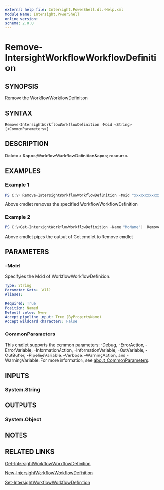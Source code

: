 ```yaml
---
external help file: Intersight.PowerShell.dll-Help.xml
Module Name: Intersight.PowerShell
online version:
schema: 2.0.0
---
```


# Remove-IntersightWorkflowWorkflowDefinition

## SYNOPSIS
Remove the WorkflowWorkflowDefinition

## SYNTAX

```
Remove-IntersightWorkflowWorkflowDefinition -Moid <String> [<CommonParameters>]
```

## DESCRIPTION
Delete a &amp;apos;WorkflowWorkflowDefinition&amp;apos; resource.

## EXAMPLES

### Example 1
```powershell
PS C:\> Remove-IntersightWorkflowWorkflowDefinition -Moid "xxxxxxxxxxxxxxxxxxxxxxxxxxx"
```
Above cmdlet removes the specified WorkflowWorkflowDefinition 

### Example 2
```powershell
PS C:\>Get-IntersightWorkflowWorkflowDefinition -Name "MoName"|  Remove-IntersightWorkflowWorkflowDefinition
```
Above cmdlet pipes the output of Get cmdlet to Remove cmdlet

## PARAMETERS

### -Moid
Specifyies the Moid of WorkflowWorkflowDefinition.

```yaml
Type: String
Parameter Sets: (All)
Aliases:

Required: True
Position: Named
Default value: None
Accept pipeline input: True (ByPropertyName)
Accept wildcard characters: False
```

### CommonParameters
This cmdlet supports the common parameters: -Debug, -ErrorAction, -ErrorVariable, -InformationAction, -InformationVariable, -OutVariable, -OutBuffer, -PipelineVariable, -Verbose, -WarningAction, and -WarningVariable. For more information, see [about_CommonParameters](http://go.microsoft.com/fwlink/?LinkID=113216).

## INPUTS

### System.String

## OUTPUTS

### System.Object
## NOTES

## RELATED LINKS

[Get-IntersightWorkflowWorkflowDefinition](./Get-IntersightWorkflowWorkflowDefinition.md)

[New-IntersightWorkflowWorkflowDefinition](./New-IntersightWorkflowWorkflowDefinition.md)

[Set-IntersightWorkflowWorkflowDefinition](./Set-IntersightWorkflowWorkflowDefinition.md)

